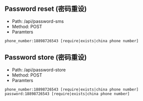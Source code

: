 ## Password reset (密码重设)
- Path: /api/password-sms
- Method: POST
- Paramters
```
phone_number:18898726543 [require|exists|china phone number]
```


## Password store (密码重设)
- Path: /api/password-store
- Method: POST
- Paramters
```
phone_number:18898726543 [require|exists|china phone number]
password:18898726543 [require|exists|china phone number]
```
